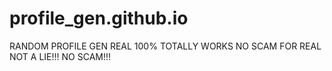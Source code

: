 # profile_gen.github.io
RANDOM PROFILE GEN REAL 100% TOTALLY WORKS NO SCAM FOR REAL NOT A LIE!!! NO SCAM!!!
